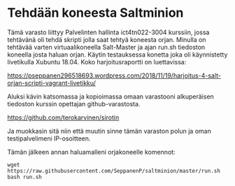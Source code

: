 # Tehdään koneesta Saltminion

Tämä varasto liittyy Palvelinten hallinta ict4tn022-3004 kurssiin, jossa tehtävänä oli tehdä skripti jolla saat tehtyä koneesta orjan.
Minulla on tehtävää varten virtuaalikoneella Salt-Master ja ajan run.sh tiedoston koneella josta haluan orjan. Käytin testauksessa konetta joka oli käynnistetty livetikulla Xubuntu 18.04. Koko harjoitusraportti on luettavissa:

https://pseppanen296518693.wordpress.com/2018/11/19/harjoitus-4-salt-orjan-scripti-vagrant-livetikku/

Aluksi kävin katsomassa ja kopioimassa omaan varastooni alkuperäisen tiedoston kurssin opettajan github-varastosta.

https://github.com/terokarvinen/sirotin

Ja muokkasin sitä niin että muutin sinne tämän varaston polun ja oman testipalvelimeni IP-osoitteen.

Tämän jälkeen annan haluamalleni orjakoneelle komennot:

    wget https://raw.githubusercontent.com/SeppanenP/saltminion/master/run.sh
    bash run.sh
    
  
